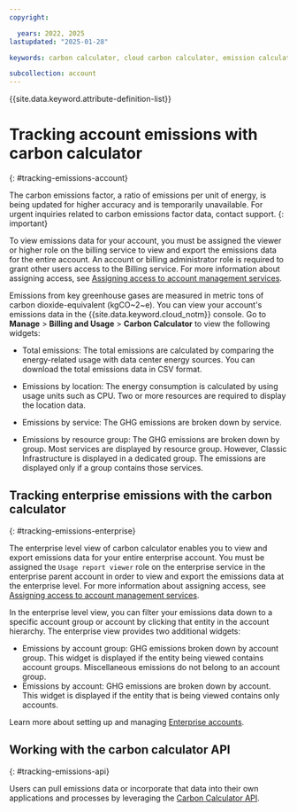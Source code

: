 ```yaml
---
copyright:

  years: 2022, 2025
lastupdated: "2025-01-28"

keywords: carbon calculator, cloud carbon calculator, emission calculator, carbon footprint, sustainability, FAQs

subcollection: account
---
```


{{site.data.keyword.attribute-definition-list}}

# Tracking account emissions with carbon calculator
{: #tracking-emissions-account}

The carbon emissions factor, a ratio of emissions per unit of energy, is being updated for higher accuracy and is temporarily unavailable. For urgent inquiries related to carbon emissions factor data, contact support.
{: important}

To view emissions data for your account, you must be assigned the viewer or higher role on the billing service to view and export the emissions data for the entire account. An account or billing administrator role is required to grant other users access to the Billing service. For more information about assigning access, see [Assigning access to account management services](/docs/account?topic=account-account-services&interface=api#billing-acct-mgmt-api).

Emissions from key greenhouse gases are measured in metric tons of carbon dioxide-equivalent (kgCO~2~e). You can view your account's emissions data in the {{site.data.keyword.cloud_notm}} console. Go to **Manage** > **Billing and Usage** > **Carbon Calculator** to view the following widgets:

* Total emissions: The total emissions are calculated by comparing the energy-related usage with data center energy sources. You can download the total emissions data in CSV format.

* Emissions by location: The energy consumption is calculated by using usage units such as CPU. Two or more resources are required to display the location data.

* Emissions by service: The GHG emissions are broken down by service.

* Emissions by resource group: The GHG emissions are broken down by group. Most services are displayed by resource group. However, Classic Infrastructure is displayed in a dedicated group. The emissions are displayed only if a group contains those services.

## Tracking enterprise emissions with the carbon calculator
{: #tracking-emissions-enterprise}

The enterprise level view of carbon calculator enables you to view and export emissions data for your entire enterprise account. You must be assigned the `Usage report viewer` role on the enterprise service in the enterprise parent account in order to view and export the emissions data at the enterprise level. For more information about assigning access, see [Assigning access to account management services](/docs/account?topic=account-account-services&interface=api#billing-acct-mgmt-api).

In the enterprise level view, you can filter your emissions data down to a specific account group or account by clicking that entity in the account hierarchy. The enterprise view provides two additional widgets:

* Emissions by account group: GHG emissions broken down by account group. This widget is displayed if the entity being viewed contains account groups. Miscellaneous emissions do not belong to an account group.
* Emissions by account: GHG emissions are broken down by account. This widget is displayed if the entity that is being viewed contains only accounts.

Learn more about setting up and managing [Enterprise accounts](/docs/enterprise-management?topic=enterprise-management-what-is-enterprise).

## Working with the carbon calculator API
{: #tracking-emissions-api}

Users can pull emissions data or incorporate that data into their own applications and processes by leveraging the [Carbon Calculator API](/apidocs/carbon-calculator).
